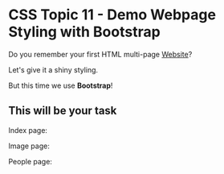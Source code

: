 # CSS Topic 11 - Demo Webpage Styling with Bootstrap

Do you remember your first HTML multi-page [Website](https://github.com/macoto00/Frontend-Developer-Code-Lessons/tree/main/HTML%20Topics/Topics/Topic%204)? 

Let's give it a shiny styling. 

But this time we use **Bootstrap**!

## This will be your task

Index page:



Image page:



People page: 